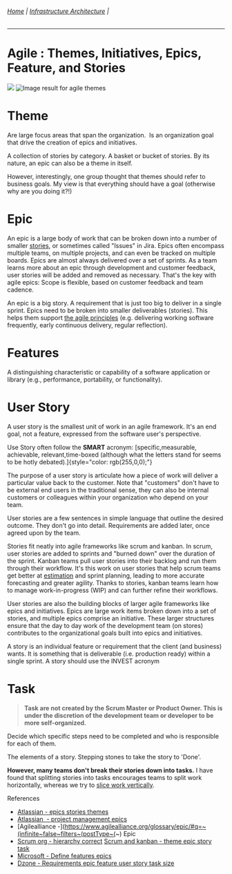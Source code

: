###### [Home](https://github.com/RyKaj/Documentation/blob/master/README.md) | [Infrastructure Architecture](https://github.com/RyKaj/Documentation/tree/master/Agile/README.md) |
------------



Agile : Themes, Initiatives, Epics, Feature, and Stories 
========================================================
![](https://wac-cdn.atlassian.com/dam/jcr:c79bf6d8-3101-48c3-bf2b-506b5bc53ccc/Themes.png?cdnVersion=520)
![Image result for agile themes](https://encrypted-tbn0.gstatic.com/images?q=tbn:ANd9GcSw-tRdXoalTyRnRK2waoUiw9H33fYgCrSLEuWZkXmwpyzssM-VKw)


Theme
=====

Are large focus areas that span the organization.  Is an organization
goal that drive the creation of epics and initiatives.

A collection of stories by category. A basket or bucket of stories. By
its nature, an epic can also be a theme in itself.

However, interestingly, one group thought that themes should refer to
business goals. My view is that everything should have a goal (otherwise
why are you doing it?!)





Epic
====

An epic is a large body of work that can be broken down into a number of
smaller
[stories](https://www.atlassian.com/agile/project-management/user-stories),
or sometimes called "Issues" in Jira. Epics often encompass multiple
teams, on multiple projects, and can even be tracked on multiple boards.
Epics are almost always delivered over a set of sprints. As a team
learns more about an epic through development and customer feedback,
user stories will be added and removed as necessary. That's the key with
agile epics: Scope is flexible, based on customer feedback and team
cadence.

An epic is a big story. A requirement that is just too big to deliver in
a single sprint. Epics need to be broken into smaller deliverables
(stories). This helps them support [the agile
principles](http://agilemanifesto.org/principles.html)
(e.g. delivering working software frequently, early continuous delivery,
regular reflection).





Features
========

A distinguishing characteristic or capability of a software application
or library (e.g., performance, portability, or functionality).





User Story
==========

A user story is the smallest unit of work in an agile framework. It's an
end goal, not a feature, expressed from the software user's perspective.

Use Story often follow the **SMART** acronym: [specific,measurable,
achievable, relevant,time-boxed (although what the letters stand for
seems to be hotly debated).]{style="color: rgb(255,0,0);"}

The purpose of a user story is articulate how a piece of work will
deliver a particular value back to the customer. Note that \"customers\"
don\'t have to be external end users in the traditional sense, they can
also be internal customers or colleagues within your organization who
depend on your team.

User stories are a few sentences in simple language that outline the
desired outcome. They don\'t go into detail. Requirements are added
later, once agreed upon by the team.

Stories fit neatly into agile frameworks like scrum and kanban. In
scrum, user stories are added to sprints and "burned down" over the
duration of the sprint. Kanban teams pull user stories into their
backlog and run them through their workflow. It's this work on user
stories that help scrum teams get better at
[estimation](https://www.atlassian.com/agile/project-management/estimation)
and sprint planning, leading to more accurate forecasting and greater
agility. Thanks to stories, kanban teams learn how to manage
work-in-progress (WIP) and can further refine their workflows.

User stories are also the building blocks of larger agile frameworks
like epics and initiatives. Epics are large work items broken down into
a set of stories, and multiple epics comprise an initiative. These
larger structures ensure that the day to day work of the development
team (on stores) contributes to the organizational goals built into
epics and initiatives.

A story is an individual feature or requirement that the client (and
business) wants. It is something that is deliverable (i.e. production
ready) within a single sprint. A story should use the INVEST acronym





Task
====

> **Task are not created by the Scrum Master or Product Owner. This is
> under the discretion of the development team or developer to be more
> self-organized.**

Decide which specific steps need to be completed and who is responsible
for each of them.

The elements of a story. Stepping stones to take the story to 'Done'.

**However, many teams don't break their stories down into tasks.** I
have found that splitting stories into tasks encourages teams to split
work horizontally, whereas we try to [slice work
vertically](http://scrumandkanban.co.uk/slicing-stories-vertically/ "Slicing stories vertically").



References

-   [Atlassian - epics stories themes](https://www.atlassian.com/agile/project-management/epics-stories-themes)
-   [Atlassian  - project management epics](https://www.atlassian.com/agile/project-management/epics)
-   [Agilealliance -](https://www.agilealliance.org/glossary/epic/#q=~(infinite~false~filters~(postType~(~) Epic
-   [Scrum org - hierarchy correct](https://www.scrum.org/forum/scrum-forum/28527/hierarchy-correct)
    [Scrum and kanban - theme epic story task](https://scrumandkanban.co.uk/theme-epic-story-task/)
-   [Microsoft - Define features epics](https://docs.microsoft.com/en-us/azure/devops/boards/backlogs/define-features-epics?view=azure-devops)
-   [Dzone - Requirements epic feature user story task size](https://dzone.com/articles/requirements-epic-feature-user-story-task-size-and)

